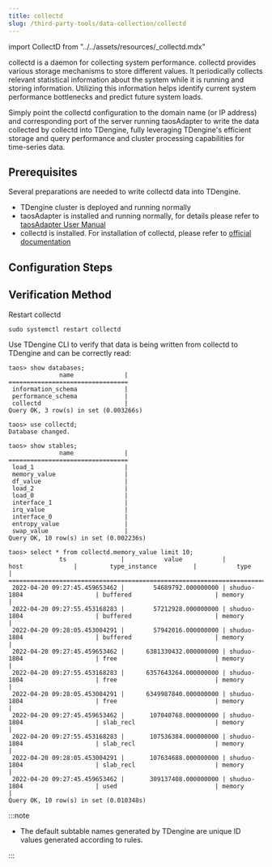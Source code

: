 ```yaml
---
title: collectd
slug: /third-party-tools/data-collection/collectd
---
```


import CollectD from "../../assets/resources/_collectd.mdx"

collectd is a daemon for collecting system performance. collectd provides various storage mechanisms to store different values. It periodically collects relevant statistical information about the system while it is running and storing information. Utilizing this information helps identify current system performance bottlenecks and predict future system loads.

Simply point the collectd configuration to the domain name (or IP address) and corresponding port of the server running taosAdapter to write the data collected by collectd into TDengine, fully leveraging TDengine's efficient storage and query performance and cluster processing capabilities for time-series data.

## Prerequisites

Several preparations are needed to write collectd data into TDengine.

- TDengine cluster is deployed and running normally
- taosAdapter is installed and running normally, for details please refer to [taosAdapter User Manual](../../../tdengine-reference/components/taosadapter)
- collectd is installed. For installation of collectd, please refer to [official documentation](https://collectd.org/)

## Configuration Steps

<CollectD />

## Verification Method

Restart collectd

```shell
sudo systemctl restart collectd
```

Use TDengine CLI to verify that data is being written from collectd to TDengine and can be correctly read:

```text
taos> show databases;
              name              |
=================================
 information_schema             |
 performance_schema             |
 collectd                       |
Query OK, 3 row(s) in set (0.003266s)

taos> use collectd;
Database changed.

taos> show stables;
              name              |
=================================
 load_1                         |
 memory_value                   |
 df_value                       |
 load_2                         |
 load_0                         |
 interface_1                    |
 irq_value                      |
 interface_0                    |
 entropy_value                  |
 swap_value                     |
Query OK, 10 row(s) in set (0.002236s)

taos> select * from collectd.memory_value limit 10;
              ts               |           value           |              host              |         type_instance          |           type           |
=========================================================================================================================================================
 2022-04-20 09:27:45.459653462 |        54689792.000000000 | shuduo-1804                    | buffered                       | memory                   |
 2022-04-20 09:27:55.453168283 |        57212928.000000000 | shuduo-1804                    | buffered                       | memory                   |
 2022-04-20 09:28:05.453004291 |        57942016.000000000 | shuduo-1804                    | buffered                       | memory                   |
 2022-04-20 09:27:45.459653462 |      6381330432.000000000 | shuduo-1804                    | free                           | memory                   |
 2022-04-20 09:27:55.453168283 |      6357643264.000000000 | shuduo-1804                    | free                           | memory                   |
 2022-04-20 09:28:05.453004291 |      6349987840.000000000 | shuduo-1804                    | free                           | memory                   |
 2022-04-20 09:27:45.459653462 |       107040768.000000000 | shuduo-1804                    | slab_recl                      | memory                   |
 2022-04-20 09:27:55.453168283 |       107536384.000000000 | shuduo-1804                    | slab_recl                      | memory                   |
 2022-04-20 09:28:05.453004291 |       107634688.000000000 | shuduo-1804                    | slab_recl                      | memory                   |
 2022-04-20 09:27:45.459653462 |       309137408.000000000 | shuduo-1804                    | used                           | memory                   |
Query OK, 10 row(s) in set (0.010348s)
```

:::note

- The default subtable names generated by TDengine are unique ID values generated according to rules.

:::
